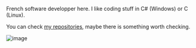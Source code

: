 French software developper here. I like coding stuff in C# (Windows) or C (Linux).

You can check [my repositories](https://github.com/Wiltoga?tab=repositories), maybe there is something worth checking.

![image](https://user-images.githubusercontent.com/30344403/131254285-16fee19b-82fa-42bc-9b28-87c92bef1a0d.png)
